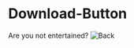 # Download-Button
Are you not entertained?
![Back](https://user-images.githubusercontent.com/80386070/181463907-f984698a-a920-4a2d-84ff-42d3c75fd92b.jpg)
